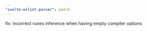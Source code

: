```yaml
---
"svelte-eslint-parser": patch
---
```


fix: incorrect runes inference when having empty compiler options
